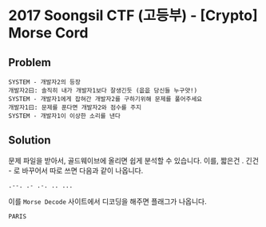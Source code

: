 # 2017 Soongsil CTF (고등부) - [Crypto] Morse Cord
## Problem
```
SYSTEM - 개발자2의 등장
개발자2曰: 솔직히 내가 개발자1보다 잘생긴듯 (읎읎 당신들 누구얏!)
SYSTEM - 개발자1에게 잡혀간 개발자2를 구하기위해 문제를 풀어주세요
개발자1曰: 문제를 푼다면 개발자2와 점수를 주지
SYSTEM - 개발자1이 이상한 소리를 낸다
```
## Solution
문제 파일을 받아서, 골드웨이브에 올리면 쉽게 분석할 수 있습니다.
이를, 짧은건 . 긴건 - 로 바꾸어서 따로 쓰면 다음과 같이 나옵니다.

```
.--. .- .-. .. ...
```

이를 `Morse Decode` 사이트에서 디코딩을 해주면 플래그가 나옵니다.

`PARIS`